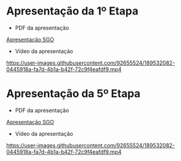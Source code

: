 # Apresentação da 1º Etapa

- PDF da apresentação

[Apresentação SGO](https://github.com/ICEI-PUC-Minas-PMV-ADS/pmv-ads-2022-2-e2-proj-int-t9-sgo-sistema-de-gestao-de-ongs/blob/main/presentation/sgo_etapa1_apresentacao.pdf)

- Vídeo da apresentação

https://user-images.githubusercontent.com/92655524/189532082-0445918a-fa7d-4b1a-b42f-72c9f4eafdf9.mp4

# Apresentação da 5º Etapa

- PDF da apresentação

[Apresentação SGO](https://github.com/ICEI-PUC-Minas-PMV-ADS/pmv-ads-2022-2-e2-proj-int-t9-sgo-sistema-de-gestao-de-ongs/blob/main/presentation/sgo_etapa1_apresentacao.pdf)

- Vídeo da apresentação

https://user-images.githubusercontent.com/92655524/189532082-0445918a-fa7d-4b1a-b42f-72c9f4eafdf9.mp4
